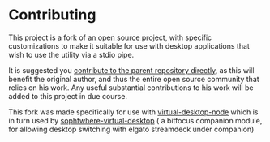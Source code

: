 # Contributing

This project is a fork of [an open source project](https://github.com/MScholtes/VirtualDesktop), with specific customizations to make it suitable for use with desktop applications that wish to use the utility via a stdio pipe.

It is suggested you [contribute to the parent repository directly](https://github.com/MScholtes/VirtualDesktop/blob/master/CONTRIBUTING.md), as this will benefit the original author, and thus the entire open source community that relies on his work. Any useful substantial contributions to his work will be added to this project in due course.

This fork was made specifically for use with [virtual-desktop-node](https://github.com/jonathan-annett/virtual-desktop-node) which is in turn used by [sophtwhere-virtual-desktop](https://github.com/jonathan-annett/companion-module-sophtwhere-virtual-desktop) ( a bitfocus companion module, for allowing desktop switching with elgato streamdeck under companion)

